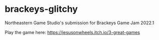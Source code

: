 # brackeys-glitchy
Northeastern Game Studio's submission for Brackeys Game Jam 2022.1

Play the game here: https://jesusonwheels.itch.io/3-great-games
